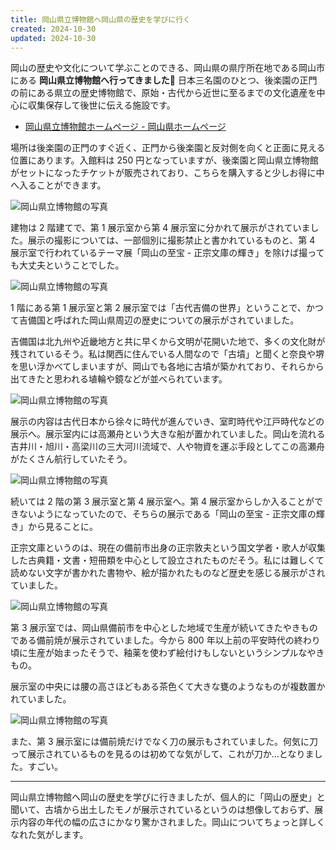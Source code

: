 ```yaml
---
title: 岡山県立博物館へ岡山県の歴史を学びに行く
created: 2024-10-30
updated: 2024-10-30
---
```


岡山の歴史や文化について学ぶことのできる、岡山県の県庁所在地である岡山市にある **岡山県立博物館へ行ってきました🌳** 日本三名園のひとつ、後楽園の正門の前にある県立の歴史博物館で、原始・古代から近世に至るまでの文化遺産を中心に収集保存して後世に伝える施設です。

- [岡山県立博物館ホームページ - 岡山県ホームページ](https://www.pref.okayama.jp/site/kenhaku/)

場所は後楽園の正門のすぐ近く、正門から後楽園と反対側を向くと正面に見える位置にあります。入館料は 250 円となっていますが、後楽園と岡山県立博物館がセットになったチケットが販売されており、こちらを購入すると少しお得に中へ入ることができます。

![岡山県立博物館の写真](01dbe828-127d-4cb4-9b09-b45018ca7900)

建物は 2 階建てで、第 1 展示室から第 4 展示室に分かれて展示がされていました。展示の撮影については、一部個別に撮影禁止と書かれているものと、第 4 展示室で行われているテーマ展「岡山の至宝 - 正宗文庫の輝き」を除けば撮っても大丈夫ということでした。

![岡山県立博物館の写真](78b5495c-8ae1-45e9-fba4-2261094d4f00)

1 階にある第 1 展示室と第 2 展示室では「古代吉備の世界」ということで、かつて吉備国と呼ばれた岡山県周辺の歴史についての展示がされていました。

吉備国は北九州や近畿地方と共に早くから文明が花開いた地で、多くの文化財が残されているそう。私は関西に住んでいる人間なので「古墳」と聞くと奈良や堺を思い浮かべてしまいますが、岡山でも各地に古墳が築かれており、それらから出てきたと思われる埴輪や鏡などが並べられています。

![岡山県立博物館の写真](f80c60e8-b93f-4459-8502-606ed95f6600)

展示の内容は古代日本から徐々に時代が進んでいき、室町時代や江戸時代などの展示へ。展示室内には高瀬舟という大きな船が置かれていました。岡山を流れる吉井川・旭川・高梁川の三大河川流域で、人や物資を運ぶ手段としてこの高瀬舟がたくさん航行していたそう。

![岡山県立博物館の写真](1ccb71d6-04d1-460c-68cd-814f46e21c00)

続いては 2 階の第 3 展示室と第 4 展示室へ。第 4 展示室からしか入ることができないようになっていたので、そちらの展示である「岡山の至宝 - 正宗文庫の輝き」から見ることに。

正宗文庫というのは、現在の備前市出身の正宗敦夫という国文学者・歌人が収集した古典籍・文書・短冊類を中心として設立されたものだそう。私には難しくて読めない文字が書かれた書物や、絵が描かれたものなど歴史を感じる展示がされていました。

![岡山県立博物館の写真](1b849c0b-0ba4-4609-2e6f-b60fe5f7db00)

第 3 展示室では、岡山県備前市を中心とした地域で生産が続いてきたやきものである備前焼が展示されていました。今から 800 年以上前の平安時代の終わり頃に生産が始まったそうで、釉薬を使わず絵付けもしないというシンプルなやきもの。

展示室の中央には腰の高さほどもある茶色くて大きな甕のようなものが複数置かれていました。

![岡山県立博物館の写真](d6eefef7-ded5-48ff-2cd5-583a918e8700)

また、第 3 展示室には備前焼だけでなく刀の展示もされていました。何気に刀って展示されているものを見るのは初めてな気がして、これが刀か…となりました。すごい。

---

岡山県立博物館へ岡山の歴史を学びに行きましたが、個人的に「岡山の歴史」と聞いて、古墳から出土したモノが展示されているというのは想像しておらず、展示内容の年代の幅の広さにかなり驚かされました。岡山についてちょっと詳しくなれた気がします。
